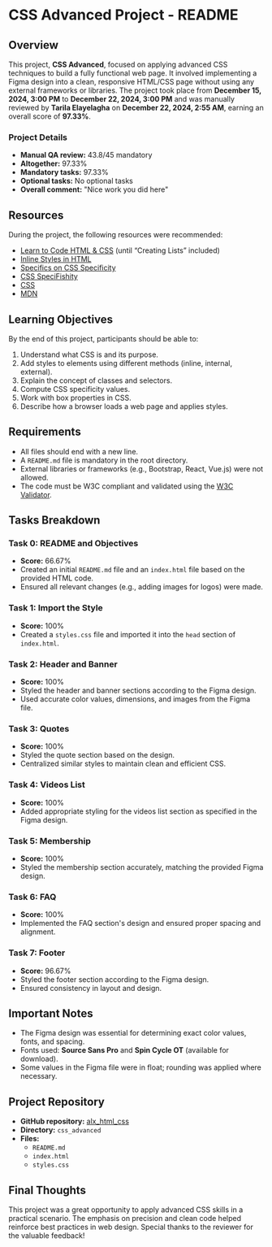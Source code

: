 # CSS Advanced Project - README

## Overview
This project, **CSS Advanced**, focused on applying advanced CSS techniques to build a fully functional web page. It involved implementing a Figma design into a clean, responsive HTML/CSS page without using any external frameworks or libraries. The project took place from **December 15, 2024, 3:00 PM** to **December 22, 2024, 3:00 PM** and was manually reviewed by **Tarila Elayelagha** on **December 22, 2024, 2:55 AM**, earning an overall score of **97.33%**.

### Project Details
- **Manual QA review:** 43.8/45 mandatory
- **Altogether:** 97.33%
- **Mandatory tasks:** 97.33%
- **Optional tasks:** No optional tasks
- **Overall comment:** "Nice work you did here"

## Resources
During the project, the following resources were recommended:

- [Learn to Code HTML & CSS](https://learn.shayhowe.com/html-css/) (until “Creating Lists” included)
- [Inline Styles in HTML](https://developer.mozilla.org/en-US/docs/Web/HTML/Element/style)
- [Specifics on CSS Specificity](https://developer.mozilla.org/en-US/docs/Web/CSS/Specificity)
- [CSS SpeciFishity](https://specifishity.com)
- [CSS](https://developer.mozilla.org/en-US/docs/Web/CSS)
- [MDN](https://developer.mozilla.org)

## Learning Objectives
By the end of this project, participants should be able to:

1. Understand what CSS is and its purpose.
2. Add styles to elements using different methods (inline, internal, external).
3. Explain the concept of classes and selectors.
4. Compute CSS specificity values.
5. Work with box properties in CSS.
6. Describe how a browser loads a web page and applies styles.

## Requirements
- All files should end with a new line.
- A `README.md` file is mandatory in the root directory.
- External libraries or frameworks (e.g., Bootstrap, React, Vue.js) were not allowed.
- The code must be W3C compliant and validated using the [W3C Validator](https://validator.w3.org/).

## Tasks Breakdown
### Task 0: README and Objectives
- **Score:** 66.67%
- Created an initial `README.md` file and an `index.html` file based on the provided HTML code.
- Ensured all relevant changes (e.g., adding images for logos) were made.

### Task 1: Import the Style
- **Score:** 100%
- Created a `styles.css` file and imported it into the `head` section of `index.html`.

### Task 2: Header and Banner
- **Score:** 100%
- Styled the header and banner sections according to the Figma design.
- Used accurate color values, dimensions, and images from the Figma file.

### Task 3: Quotes
- **Score:** 100%
- Styled the quote section based on the design.
- Centralized similar styles to maintain clean and efficient CSS.

### Task 4: Videos List
- **Score:** 100%
- Added appropriate styling for the videos list section as specified in the Figma design.

### Task 5: Membership
- **Score:** 100%
- Styled the membership section accurately, matching the provided Figma design.

### Task 6: FAQ
- **Score:** 100%
- Implemented the FAQ section's design and ensured proper spacing and alignment.

### Task 7: Footer
- **Score:** 96.67%
- Styled the footer section according to the Figma design.
- Ensured consistency in layout and design.

## Important Notes
- The Figma design was essential for determining exact color values, fonts, and spacing.
- Fonts used: **Source Sans Pro** and **Spin Cycle OT** (available for download).
- Some values in the Figma file were in float; rounding was applied where necessary.

## Project Repository
- **GitHub repository:** [alx_html_css](https://github.com/user/alx_html_css)
- **Directory:** `css_advanced`
- **Files:**
  - `README.md`
  - `index.html`
  - `styles.css`

## Final Thoughts
This project was a great opportunity to apply advanced CSS skills in a practical scenario. The emphasis on precision and clean code helped reinforce best practices in web design. Special thanks to the reviewer for the valuable feedback!
